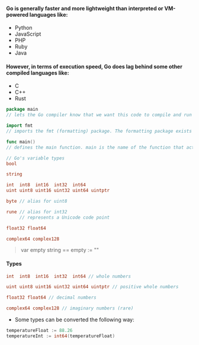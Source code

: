 #### Go is generally faster and more lightweight than interpreted or VM-powered languages like:

- Python
- JavaScript
- PHP
- Ruby
- Java

#### However, in terms of execution speed, Go does lag behind some other compiled languages like:

- C
- C++
- Rust


```go
package main 
// lets the Go compiler know that we want this code to compile and run as a standalone program, as opposed to being a library that's imported by other programs.

import fmt 
// imports the fmt (formatting) package. The formatting package exists in Go's standard library and lets us do things like print text to the console.

func main() 
// defines the main function. main is the name of the function that acts as the entry point for a Go program.
```

```go
// Go's variable types
bool

string

int  int8  int16  int32  int64
uint uint8 uint16 uint32 uint64 uintptr

byte // alias for uint8

rune // alias for int32
     // represents a Unicode code point

float32 float64

complex64 complex128

```

> var empty string == empty := ""


#### Types

```go
int  int8  int16  int32  int64 // whole numbers

uint uint8 uint16 uint32 uint64 uintptr // positive whole numbers

float32 float64 // decimal numbers

complex64 complex128 // imaginary numbers (rare)

```
- Some types can be converted the following way:
```go
temperatureFloat := 88.26
temperatureInt := int64(temperatureFloat)

```